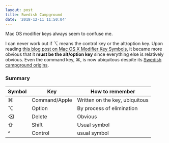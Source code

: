 ```yaml
---
layout: post
title: Swedish Campground
date: '2018-12-11 11:50:04'
---
```


Mac OS modifier keys always seem to confuse me.

I can never work out if ⌥ means the control key or the alt/option key. Upon reading [this blog post on Mac OS X Modifier Key Symbols](http://irreal.org/blog/?p=121), it became more obvious that it **must be the alt/option key** since everything else is relatively obvious. Even the command key, ⌘, is now ubiquitous despite its [Swedish campground origins](http://www.folklore.org/StoryView.py?project=Macintosh&story=Swedish_Campground.txt).

### Summary

| Symbol | Key | How to remember |
| --- | --- | --- |
| ⌘ | Command/Apple | Written on the key, ubiquitous |
| ⌥ | Option | By process of elimination |
| ⌫ | Delete | Obvious |
| ⇧ | Shift | Usual symbol |
| ^ | Control | usual symbol |
